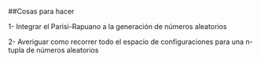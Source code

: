 ##Cosas para hacer

1- Integrar el Parisi-Rapuano a la generación de números aleatorios

2- Averiguar como recorrer todo el espacio de configuraciones para una n-tupla de números aleatorios 
